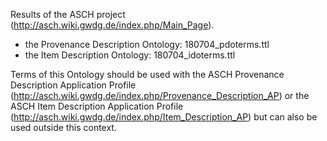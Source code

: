 Results of the ASCH project (http://asch.wiki.gwdg.de/index.php/Main_Page).
* the Provenance Description Ontology: 180704_pdoterms.ttl
* the Item Description Ontology: 180704_idoterms.ttl

Terms of this Ontology should be used with the ASCH Provenance Description Application Profile (http://asch.wiki.gwdg.de/index.php/Provenance_Description_AP) or the ASCH Item Description Application Profile (http://asch.wiki.gwdg.de/index.php/Item_Description_AP) but can also be used outside this context.
